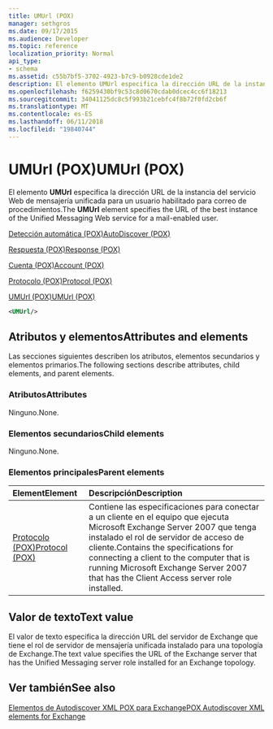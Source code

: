 ```yaml
---
title: UMUrl (POX)
manager: sethgros
ms.date: 09/17/2015
ms.audience: Developer
ms.topic: reference
localization_priority: Normal
api_type:
- schema
ms.assetid: c55b7bf5-3702-4923-b7c9-b0928cde1de2
description: El elemento UMUrl especifica la dirección URL de la instancia del servicio Web de mensajería unificada para un usuario habilitado para correo de procedimientos.
ms.openlocfilehash: f6259430bf9c53c8d0670cdab0dcec4cc6f18213
ms.sourcegitcommit: 34041125dc8c5f993b21cebfc4f8b72f0fd2cb6f
ms.translationtype: MT
ms.contentlocale: es-ES
ms.lasthandoff: 06/11/2018
ms.locfileid: "19840744"
---
```

# <a name="umurl-pox"></a><span data-ttu-id="0a7b1-103">UMUrl (POX)</span><span class="sxs-lookup"><span data-stu-id="0a7b1-103">UMUrl (POX)</span></span>

<span data-ttu-id="0a7b1-104">El elemento **UMUrl** especifica la dirección URL de la instancia del servicio Web de mensajería unificada para un usuario habilitado para correo de procedimientos.</span><span class="sxs-lookup"><span data-stu-id="0a7b1-104">The **UMUrl** element specifies the URL of the best instance of the Unified Messaging Web service for a mail-enabled user.</span></span> 
  
[<span data-ttu-id="0a7b1-105">Detección automática (POX)</span><span class="sxs-lookup"><span data-stu-id="0a7b1-105">AutoDiscover (POX)</span></span>](autodiscover-pox.md)
  
[<span data-ttu-id="0a7b1-106">Respuesta (POX)</span><span class="sxs-lookup"><span data-stu-id="0a7b1-106">Response (POX)</span></span>](response-pox.md)
  
[<span data-ttu-id="0a7b1-107">Cuenta (POX)</span><span class="sxs-lookup"><span data-stu-id="0a7b1-107">Account (POX)</span></span>](account-pox.md)
  
[<span data-ttu-id="0a7b1-108">Protocolo (POX)</span><span class="sxs-lookup"><span data-stu-id="0a7b1-108">Protocol (POX)</span></span>](protocol-pox.md)
  
[<span data-ttu-id="0a7b1-109">UMUrl (POX)</span><span class="sxs-lookup"><span data-stu-id="0a7b1-109">UMUrl (POX)</span></span>](umurl-pox.md)
  
```xml
<UMUrl/>
```

## <a name="attributes-and-elements"></a><span data-ttu-id="0a7b1-110">Atributos y elementos</span><span class="sxs-lookup"><span data-stu-id="0a7b1-110">Attributes and elements</span></span>

<span data-ttu-id="0a7b1-111">Las secciones siguientes describen los atributos, elementos secundarios y elementos primarios.</span><span class="sxs-lookup"><span data-stu-id="0a7b1-111">The following sections describe attributes, child elements, and parent elements.</span></span>
  
### <a name="attributes"></a><span data-ttu-id="0a7b1-112">Atributos</span><span class="sxs-lookup"><span data-stu-id="0a7b1-112">Attributes</span></span>

<span data-ttu-id="0a7b1-113">Ninguno.</span><span class="sxs-lookup"><span data-stu-id="0a7b1-113">None.</span></span>
  
### <a name="child-elements"></a><span data-ttu-id="0a7b1-114">Elementos secundarios</span><span class="sxs-lookup"><span data-stu-id="0a7b1-114">Child elements</span></span>

<span data-ttu-id="0a7b1-115">Ninguno.</span><span class="sxs-lookup"><span data-stu-id="0a7b1-115">None.</span></span>
  
### <a name="parent-elements"></a><span data-ttu-id="0a7b1-116">Elementos principales</span><span class="sxs-lookup"><span data-stu-id="0a7b1-116">Parent elements</span></span>

|<span data-ttu-id="0a7b1-117">**Element**</span><span class="sxs-lookup"><span data-stu-id="0a7b1-117">**Element**</span></span>|<span data-ttu-id="0a7b1-118">**Descripción**</span><span class="sxs-lookup"><span data-stu-id="0a7b1-118">**Description**</span></span>|
|:-----|:-----|
|[<span data-ttu-id="0a7b1-119">Protocolo (POX)</span><span class="sxs-lookup"><span data-stu-id="0a7b1-119">Protocol (POX)</span></span>](protocol-pox.md) <br/> |<span data-ttu-id="0a7b1-120">Contiene las especificaciones para conectar a un cliente en el equipo que ejecuta Microsoft Exchange Server 2007 que tenga instalado el rol de servidor de acceso de cliente.</span><span class="sxs-lookup"><span data-stu-id="0a7b1-120">Contains the specifications for connecting a client to the computer that is running Microsoft Exchange Server 2007 that has the Client Access server role installed.</span></span>  <br/> |
   
## <a name="text-value"></a><span data-ttu-id="0a7b1-121">Valor de texto</span><span class="sxs-lookup"><span data-stu-id="0a7b1-121">Text value</span></span>

<span data-ttu-id="0a7b1-122">El valor de texto especifica la dirección URL del servidor de Exchange que tiene el rol de servidor de mensajería unificada instalado para una topología de Exchange.</span><span class="sxs-lookup"><span data-stu-id="0a7b1-122">The text value specifies the URL of the Exchange server that has the Unified Messaging server role installed for an Exchange topology.</span></span>
  
## <a name="see-also"></a><span data-ttu-id="0a7b1-123">Ver también</span><span class="sxs-lookup"><span data-stu-id="0a7b1-123">See also</span></span>



[<span data-ttu-id="0a7b1-124">Elementos de Autodiscover XML POX para Exchange</span><span class="sxs-lookup"><span data-stu-id="0a7b1-124">POX Autodiscover XML elements for Exchange</span></span>](pox-autodiscover-xml-elements-for-exchange.md)

